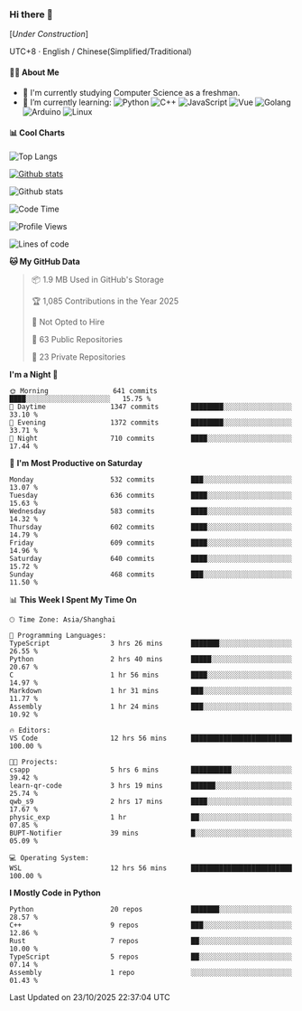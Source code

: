 ### Hi there 👋

\[*Under Construction*\]

UTC+8 · English / Chinese(Simplified/Traditional)

<!--
**NoNormalCreeper/NoNormalCreeper** is a ✨ _special_ ✨ repository because its `README.md` (this file) appears on your GitHub profile.

Here are some ideas to get you started:

- 🔭 I’m currently working on ...
- 🌱 I’m currently learning ...
- 👯 I’m looking to collaborate on ...
- 🤔 I’m looking for help with ...
- 💬 Ask me about ...
- 📫 How to reach me: ...
- 😄 Pronouns: ...
- ⚡ Fun fact: ...
-->

#### 👩‍💻 About Me

- 🏫 I'm currently studying Computer Science as a freshman.
- 🌱 I’m currently learning: 
![Python](https://img.shields.io/badge/-Python-blue?style=flat-square&logo=Python&logoColor=fff)
![C++](https://img.shields.io/badge/-C%2B%2B-00599C?style=flat-square&logo=C%2B%2B&logoColor=fff)
![JavaScript](https://img.shields.io/badge/-JavaScript-ffca18?style=flat-square&logo=JavaScript&logoColor=fff)
![Vue](https://img.shields.io/badge/-Vue-4FC08D?style=flat-square&logo=Vue.js&logoColor=fff)
![Golang](https://img.shields.io/badge/-Go-007d9c?style=flat-square&logo=Go&logoColor=fff)
![Arduino](https://img.shields.io/badge/-Arduino-00979D?style=flat-square&logo=Arduino&logoColor=fff)
![Linux](https://img.shields.io/badge/-Linux-FCC624?style=flat-square&logo=Linux&logoColor=fff)

#### 📊 Cool Charts

![Top Langs](https://readme-stats-zeta-six.vercel.app/api/top-langs/?username=NoNormalCreeper&layout=compact)

[![Github stats](https://readme-stats-zeta-six.vercel.app/api?username=NoNormalCreeper&show=reviews,discussions_started,discussions_answered,prs_merged,prs_merged_percentage)](https://github.com/anuraghazra/github-readme-stats)

![Github stats](https://github-profile-trophy.vercel.app/?username=NoNormalCreeper)


<!--START_SECTION:waka-->
![Code Time](http://img.shields.io/badge/Code%20Time-892%20hrs%207%20mins-blue)

![Profile Views](http://img.shields.io/badge/Profile%20Views-15-blue)

![Lines of code](https://img.shields.io/badge/From%20Hello%20World%20I%27ve%20Written-4.4%20million%20lines%20of%20code-blue)

**🐱 My GitHub Data** 

> 📦 1.9 MB Used in GitHub's Storage 
 > 
> 🏆 1,085 Contributions in the Year 2025
 > 
> 🚫 Not Opted to Hire
 > 
> 📜 63 Public Repositories 
 > 
> 🔑 23 Private Repositories 
 > 
**I'm a Night 🦉** 

```text
🌞 Morning                641 commits         ████░░░░░░░░░░░░░░░░░░░░░   15.75 % 
🌆 Daytime                1347 commits        ████████░░░░░░░░░░░░░░░░░   33.10 % 
🌃 Evening                1372 commits        ████████░░░░░░░░░░░░░░░░░   33.71 % 
🌙 Night                  710 commits         ████░░░░░░░░░░░░░░░░░░░░░   17.44 % 
```
📅 **I'm Most Productive on Saturday** 

```text
Monday                   532 commits         ███░░░░░░░░░░░░░░░░░░░░░░   13.07 % 
Tuesday                  636 commits         ████░░░░░░░░░░░░░░░░░░░░░   15.63 % 
Wednesday                583 commits         ████░░░░░░░░░░░░░░░░░░░░░   14.32 % 
Thursday                 602 commits         ████░░░░░░░░░░░░░░░░░░░░░   14.79 % 
Friday                   609 commits         ████░░░░░░░░░░░░░░░░░░░░░   14.96 % 
Saturday                 640 commits         ████░░░░░░░░░░░░░░░░░░░░░   15.72 % 
Sunday                   468 commits         ███░░░░░░░░░░░░░░░░░░░░░░   11.50 % 
```


📊 **This Week I Spent My Time On** 

```text
🕑︎ Time Zone: Asia/Shanghai

💬 Programming Languages: 
TypeScript               3 hrs 26 mins       ███████░░░░░░░░░░░░░░░░░░   26.55 % 
Python                   2 hrs 40 mins       █████░░░░░░░░░░░░░░░░░░░░   20.67 % 
C                        1 hr 56 mins        ████░░░░░░░░░░░░░░░░░░░░░   14.97 % 
Markdown                 1 hr 31 mins        ███░░░░░░░░░░░░░░░░░░░░░░   11.77 % 
Assembly                 1 hr 24 mins        ███░░░░░░░░░░░░░░░░░░░░░░   10.92 % 

🔥 Editors: 
VS Code                  12 hrs 56 mins      █████████████████████████   100.00 % 

🐱‍💻 Projects: 
csapp                    5 hrs 6 mins        ██████████░░░░░░░░░░░░░░░   39.42 % 
learn-qr-code            3 hrs 19 mins       ██████░░░░░░░░░░░░░░░░░░░   25.74 % 
qwb_s9                   2 hrs 17 mins       ████░░░░░░░░░░░░░░░░░░░░░   17.67 % 
physic_exp               1 hr                ██░░░░░░░░░░░░░░░░░░░░░░░   07.85 % 
BUPT-Notifier            39 mins             █░░░░░░░░░░░░░░░░░░░░░░░░   05.09 % 

💻 Operating System: 
WSL                      12 hrs 56 mins      █████████████████████████   100.00 % 
```

**I Mostly Code in Python** 

```text
Python                   20 repos            ███████░░░░░░░░░░░░░░░░░░   28.57 % 
C++                      9 repos             ███░░░░░░░░░░░░░░░░░░░░░░   12.86 % 
Rust                     7 repos             ██░░░░░░░░░░░░░░░░░░░░░░░   10.00 % 
TypeScript               5 repos             ██░░░░░░░░░░░░░░░░░░░░░░░   07.14 % 
Assembly                 1 repo              ░░░░░░░░░░░░░░░░░░░░░░░░░   01.43 % 
```




 Last Updated on 23/10/2025 22:37:04 UTC
<!--END_SECTION:waka-->

